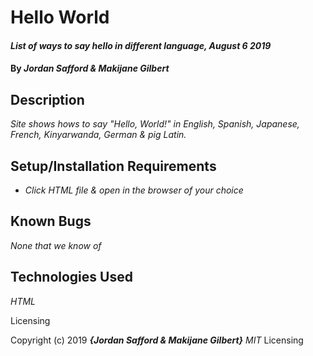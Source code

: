 # Hello World

#### _List of ways to say hello in different language, August 6 2019_

#### By _**Jordan Safford & Makijane Gilbert**_

## Description

_Site shows hows to say "Hello, World!" in English, Spanish, Japanese, French, Kinyarwanda, German & pig Latin._
## Setup/Installation Requirements

* _Click HTML file & open in the browser of your choice_


## Known Bugs

_None that we know of_


## Technologies Used

_HTML_

Licensing

Copyright (c) 2019 **_{Jordan Safford & Makijane Gilbert}_** _MIT_
Licensing
